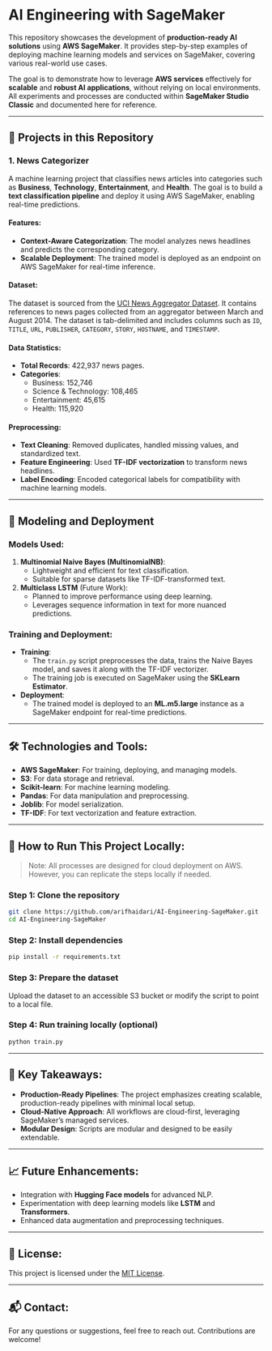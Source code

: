 # AI Engineering with SageMaker

This repository showcases the development of **production-ready AI solutions** using **AWS SageMaker**. It provides step-by-step examples of deploying machine learning models and services on SageMaker, covering various real-world use cases.

The goal is to demonstrate how to leverage **AWS services** effectively for **scalable** and **robust AI applications**, without relying on local environments. All experiments and processes are conducted within **SageMaker Studio Classic** and documented here for reference.

---

## 🌟 **Projects in this Repository**

### 1. **News Categorizer**

A machine learning project that classifies news articles into categories such as **Business**, **Technology**, **Entertainment**, and **Health**. The goal is to build a **text classification pipeline** and deploy it using AWS SageMaker, enabling real-time predictions.

#### **Features**:

- **Context-Aware Categorization**: The model analyzes news headlines and predicts the corresponding category.
- **Scalable Deployment**: The trained model is deployed as an endpoint on AWS SageMaker for real-time inference.

#### **Dataset**:

The dataset is sourced from the [UCI News Aggregator Dataset](https://archive.ics.uci.edu/dataset/359/news+aggregator). It contains references to news pages collected from an aggregator between March and August 2014. The dataset is tab-delimited and includes columns such as `ID`, `TITLE`, `URL`, `PUBLISHER`, `CATEGORY`, `STORY`, `HOSTNAME`, and `TIMESTAMP`.

#### **Data Statistics**:

- **Total Records**: 422,937 news pages.
- **Categories**:
  - Business: 152,746
  - Science & Technology: 108,465
  - Entertainment: 45,615
  - Health: 115,920

#### **Preprocessing**:

- **Text Cleaning**: Removed duplicates, handled missing values, and standardized text.
- **Feature Engineering**: Used **TF-IDF vectorization** to transform news headlines.
- **Label Encoding**: Encoded categorical labels for compatibility with machine learning models.

---

## 🚀 **Modeling and Deployment**

### **Models Used**:

1. **Multinomial Naive Bayes (MultinomialNB)**:
   - Lightweight and efficient for text classification.
   - Suitable for sparse datasets like TF-IDF-transformed text.
2. **Multiclass LSTM** (Future Work):
   - Planned to improve performance using deep learning.
   - Leverages sequence information in text for more nuanced predictions.

### **Training and Deployment**:

- **Training**:
  - The `train.py` script preprocesses the data, trains the Naive Bayes model, and saves it along with the TF-IDF vectorizer.
  - The training job is executed on SageMaker using the **SKLearn Estimator**.
- **Deployment**:
  - The trained model is deployed to an **ML.m5.large** instance as a SageMaker endpoint for real-time predictions.

---

## 🛠 **Technologies and Tools**:

- **AWS SageMaker**: For training, deploying, and managing models.
- **S3**: For data storage and retrieval.
- **Scikit-learn**: For machine learning modeling.
- **Pandas**: For data manipulation and preprocessing.
- **Joblib**: For model serialization.
- **TF-IDF**: For text vectorization and feature extraction.

---

## 🔧 **How to Run This Project Locally**:

> Note: All processes are designed for cloud deployment on AWS. However, you can replicate the steps locally if needed.

### Step 1: Clone the repository

```bash
git clone https://github.com/arifhaidari/AI-Engineering-SageMaker.git
cd AI-Engineering-SageMaker
```

### Step 2: Install dependencies

```bash
pip install -r requirements.txt
```

### Step 3: Prepare the dataset

Upload the dataset to an accessible S3 bucket or modify the script to point to a local file.

### Step 4: Run training locally (optional)

```bash
python train.py
```

---

## 🔑 **Key Takeaways**:

- **Production-Ready Pipelines**: The project emphasizes creating scalable, production-ready pipelines with minimal local setup.
- **Cloud-Native Approach**: All workflows are cloud-first, leveraging SageMaker’s managed services.
- **Modular Design**: Scripts are modular and designed to be easily extendable.

---

## 📈 **Future Enhancements**:

- Integration with **Hugging Face models** for advanced NLP.
- Experimentation with deep learning models like **LSTM** and **Transformers**.
- Enhanced data augmentation and preprocessing techniques.

---

## 📄 **License**:

This project is licensed under the [MIT License](LICENSE).

---

## 📬 **Contact**:

For any questions or suggestions, feel free to reach out.
Contributions are welcome!
